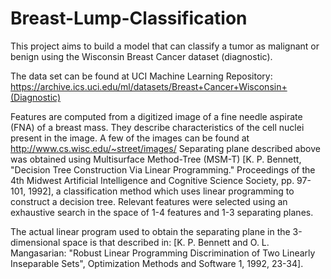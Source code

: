 # Breast-Lump-Classification
This project aims to build a model that can classify a tumor as malignant or benign using the Wisconsin Breast Cancer dataset (diagnostic). 

The data set can be found at UCI Machine Learning Repository: 
https://archive.ics.uci.edu/ml/datasets/Breast+Cancer+Wisconsin+(Diagnostic)

Features are computed from a digitized image of a fine needle
aspirate (FNA) of a breast mass.  They describe
characteristics of the cell nuclei present in the image.
A few of the images can be found at
http://www.cs.wisc.edu/~street/images/
Separating plane described above was obtained using
Multisurface Method-Tree (MSM-T) [K. P. Bennett, "Decision Tree
Construction Via Linear Programming." Proceedings of the 4th
Midwest Artificial Intelligence and Cognitive Science Society,
pp. 97-101, 1992], a classification method which uses linear
programming to construct a decision tree.  Relevant features
were selected using an exhaustive search in the space of 1-4
features and 1-3 separating planes.

The actual linear program used to obtain the separating plane
in the 3-dimensional space is that described in:
[K. P. Bennett and O. L. Mangasarian: "Robust Linear
Programming Discrimination of Two Linearly Inseparable Sets",
Optimization Methods and Software 1, 1992, 23-34].